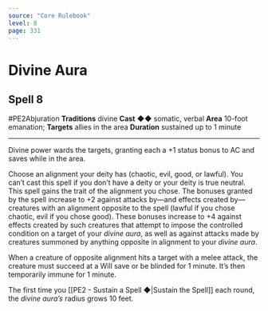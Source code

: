 ```yaml
---
source: "Core Rulebook"
level: 8
page: 331
---
```


# Divine Aura
## Spell 8
#PE2Abjuration 
**Traditions** divine
**Cast** ◆◆ somatic, verbal
**Area** 10-foot emanation; **Targets** allies in the area
**Duration** sustained up to 1 minute

-----
Divine power wards the targets, granting each a +1 status bonus to AC and saves while in the area.

Choose an alignment your deity has (chaotic, evil, good, or lawful). You can’t cast this spell if you don’t have a deity or your deity is true neutral. This spell gains the trait of the alignment you chose. The bonuses granted by the spell increase to +2 against attacks by—and effects created by—creatures with an alignment opposite to the spell (lawful if you chose chaotic, evil if you chose good). These bonuses increase to +4 against effects created by such creatures that attempt to impose the controlled condition on a target of your *divine aura*, as well as against attacks made by creatures summoned by anything opposite in alignment to your *divine aura*.

When a creature of opposite alignment hits a target with a melee attack, the creature must succeed at a Will save or be blinded for 1 minute. It’s then temporarily immune for 1 minute.

The first time you [[PE2 - Sustain a Spell ◆|Sustain the Spell]] each round, the *divine aura’s* radius grows 10 feet.